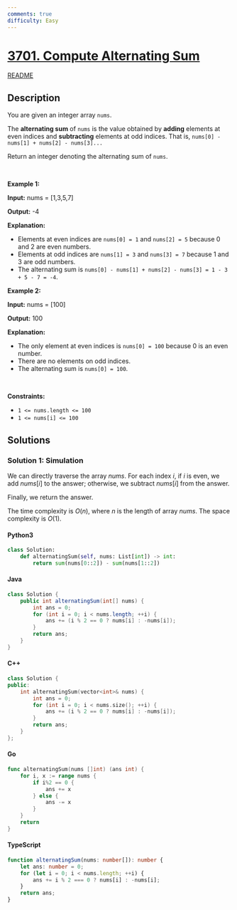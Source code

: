 ```yaml
---
comments: true
difficulty: Easy
---
```


<!-- problem:start -->

# [3701. Compute Alternating Sum](https://leetcode.com/problems/compute-alternating-sum)

[README](/solution/3700-3799/3701.Compute%20Alternating%20Sum/README.md)

## Description

<!-- description:start -->

<p>You are given an integer array <code>nums</code>.</p>

<p>The <strong>alternating sum</strong> of <code>nums</code> is the value obtained by <strong>adding</strong> elements at even indices and <strong>subtracting</strong> elements at odd indices. That is, <code>nums[0] - nums[1] + nums[2] - nums[3]...</code></p>

<p>Return an integer denoting the alternating sum of <code>nums</code>.</p>

<p>&nbsp;</p>
<p><strong class="example">Example 1:</strong></p>

<div class="example-block">
<p><strong>Input:</strong> <span class="example-io">nums = [1,3,5,7]</span></p>

<p><strong>Output:</strong> <span class="example-io">-4</span></p>

<p><strong>Explanation:</strong></p>

<ul>
	<li>Elements at even indices are <code>nums[0] = 1</code> and <code>nums[2] = 5</code> because 0 and 2 are even numbers.</li>
	<li>Elements at odd indices are <code>nums[1] = 3</code> and <code>nums[3] = 7</code> because 1 and 3 are odd numbers.</li>
	<li>The alternating sum is <code>nums[0] - nums[1] + nums[2] - nums[3] = 1 - 3 + 5 - 7 = -4</code>.</li>
</ul>
</div>

<p><strong class="example">Example 2:</strong></p>

<div class="example-block">
<p><strong>Input:</strong> <span class="example-io">nums = [100]</span></p>

<p><strong>Output:</strong> <span class="example-io">100</span></p>

<p><strong>Explanation:</strong></p>

<ul>
	<li>The only element at even indices is <code>nums[0] = 100</code> because 0 is an even number.</li>
	<li>There are no elements on odd indices.</li>
	<li>The alternating sum is <code>nums[0] = 100</code>.</li>
</ul>
</div>

<p>&nbsp;</p>
<p><strong>Constraints:</strong></p>

<ul>
	<li><code>1 &lt;= nums.length &lt;= 100</code></li>
	<li><code>1 &lt;= nums[i] &lt;= 100</code></li>
</ul>

<!-- description:end -->

## Solutions

<!-- solution:start -->

### Solution 1: Simulation

We can directly traverse the array $\textit{nums}$. For each index $i$, if $i$ is even, we add $\textit{nums}[i]$ to the answer; otherwise, we subtract $\textit{nums}[i]$ from the answer.

Finally, we return the answer.

The time complexity is $O(n)$, where $n$ is the length of array $\textit{nums}$. The space complexity is $O(1)$.

<!-- tabs:start -->

#### Python3

```python
class Solution:
    def alternatingSum(self, nums: List[int]) -> int:
        return sum(nums[0::2]) - sum(nums[1::2])
```

#### Java

```java
class Solution {
    public int alternatingSum(int[] nums) {
        int ans = 0;
        for (int i = 0; i < nums.length; ++i) {
            ans += (i % 2 == 0 ? nums[i] : -nums[i]);
        }
        return ans;
    }
}
```

#### C++

```cpp
class Solution {
public:
    int alternatingSum(vector<int>& nums) {
        int ans = 0;
        for (int i = 0; i < nums.size(); ++i) {
            ans += (i % 2 == 0 ? nums[i] : -nums[i]);
        }
        return ans;
    }
};
```

#### Go

```go
func alternatingSum(nums []int) (ans int) {
	for i, x := range nums {
		if i%2 == 0 {
			ans += x
		} else {
			ans -= x
		}
	}
	return
}
```

#### TypeScript

```ts
function alternatingSum(nums: number[]): number {
    let ans: number = 0;
    for (let i = 0; i < nums.length; ++i) {
        ans += i % 2 === 0 ? nums[i] : -nums[i];
    }
    return ans;
}
```

<!-- tabs:end -->

<!-- solution:end -->

<!-- problem:end -->
